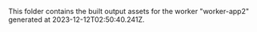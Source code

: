 This folder contains the built output assets for the worker "worker-app2" generated at 2023-12-12T02:50:40.241Z.